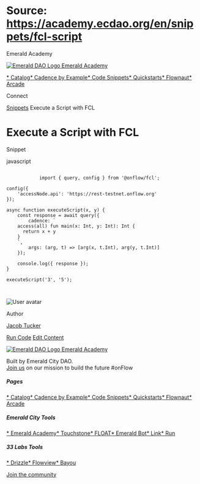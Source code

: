 # Source: https://academy.ecdao.org/en/snippets/fcl-script

Emerald Academy





[![Emerald DAO Logo](/ea-logo.png)
Emerald Academy](/en/)


[* Catalog](/en/catalog)[* Cadence by Example](/en/cadence-by-example)[* Code Snippets](/en/snippets)[* Quickstarts](/en/quickstarts)[* Flownaut](https://flownaut.ecdao.org)[* Arcade](https://arcade.ecdao.org)

Connect



[Snippets](/en/snippets)
Execute a Script with FCL

# Execute a Script with FCL

Snippet

javascript

```
		
			import { query, config } from '@onflow/fcl';

config({
	'accessNode.api': 'https://rest-testnet.onflow.org'
});

async function executeScript(x, y) {
	const response = await query({
		cadence: `
    access(all) fun main(x: Int, y: Int): Int {
      return x + y
    }
    `,
		args: (arg, t) => [arg(x, t.Int), arg(y, t.Int)]
	});

	console.log({ response });
}

executeScript('3', '5');
		 
	
```

![User avatar](/avatars/jacob.jpeg)

Author

[Jacob Tucker](https://twitter.com/jacobmtucker)

[Run Code](https://codesandbox.io/s/fcl-script-3l8vkl)
[Edit Content](https://github.com/emerald-dao/emerald-academy-v2/tree/main/src/lib/content/snippets/fcl-script/readme.md)



[![Emerald DAO Logo](/ea-logo.png)
Emerald Academy](/en/)

Built by Emerald City DAO.  
[Join us](https://discord.gg/emerald-city-906264258189332541) on our mission to build the future #onFlow

##### Pages

[* Catalog](/en/catalog)[* Cadence by Example](/en/cadence-by-example)[* Code Snippets](/en/snippets)[* Quickstarts](/en/quickstarts)[* Flownaut](https://flownaut.ecdao.org)[* Arcade](https://arcade.ecdao.org)


##### Emerald City Tools

[* Emerald Academy](https://academy.ecdao.org/)[* Touchstone](https://touchstone.city/)[* FLOAT](https://floats.city/)[* Emerald Bot](https://bot.ecdao.org/)[* Link](https://link.ecdao.org/)[* Run](https://run.ecdao.org/)


##### 33 Labs Tools

[* Drizzle](https://drizzle33.app/)[* Flowview](https://flowview.app/)[* Bayou](https://bayou33.app/)

[Join the community](https://discord.gg/emerald-city-906264258189332541)